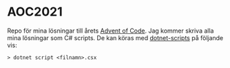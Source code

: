 # AOC2021
Repo för mina lösningar till årets [Advent of Code](https://adventofcode.com/).
Jag kommer skriva alla mina lösningar som C# scripts. De kan köras med [dotnet-scripts](https://github.com/filipw/dotnet-script) på följande vis:
```
> dotnet script <filnamn>.csx
```
